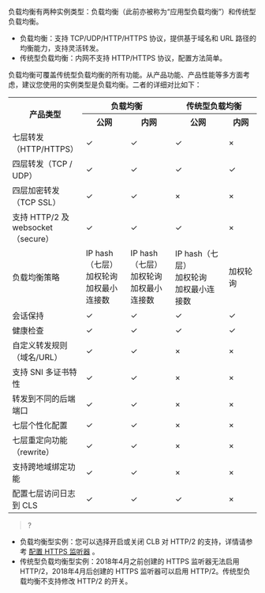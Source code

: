负载均衡有两种实例类型：负载均衡（此前亦被称为“应用型负载均衡”）和传统型负载均衡。
- 负载均衡：支持 TCP/UDP/HTTP/HTTPS 协议，提供基于域名和 URL 路径的均衡能力，支持灵活转发。
- 传统型负载均衡：内网不支持 HTTP/HTTPS 协议，配置方法简单。

负载均衡可覆盖传统型负载均衡的所有功能。从产品功能、产品性能等多方面考虑，建议您使用的实例类型是负载均衡。二者的详细对比如下：
<table>
<tbody>
<tr>
<th style="width: 10%;" rowspan="2">产品类型</th>
<th style="width: 45%;" colspan="2" >负载均衡</th>
<th style="width: 45%;" colspan="2">传统型负载均衡</th>
</tr>
<tr>
<th>公网</th>
<th>内网</th>
<th>公网</th>
<th>内网</th>
</tr>
<tr>
<td>七层转发（HTTP/HTTPS）</td>
<td>&#10003;</td>
<td>&#10003;</td>
<td>&#10003;</td>
<td>×</td>
</tr>
<tr>
<td>四层转发（TCP / UDP）</td>
<td>&#10003;</td>
<td>&#10003;</td>
<td>&#10003;</td>
<td>&#10003;</td>
</tr>  
<tr>
<td>四层加密转发（TCP SSL）</td>
<td>&#10003;</td>
<td>&#10003;</td>
<td>×</td>
<td>×</td>
</tr>    
<tr>
<td>支持 HTTP/2 及 websocket（secure）</td>
<td>&#10003;</td>
<td>&#10003;</td>
<td>&#10003;</td>
<td>×</td>
</tr>
<tr>
<td>负载均衡策略</td>
<td>IP hash（七层）<br>加权轮询<br>加权最小连接数 </td>
<td>IP hash（七层）<br>加权轮询<br>加权最小连接数</td>
<td>IP hash（七层）<br>加权轮询<br>加权最小连接数</td>
<td>加权轮询</td>
</tr>   
<tr>
<td>会话保持</td>
<td>&#10003;</td>
<td>&#10003;</td>
<td>&#10003;</td>
<td>&#10003;</td>
</tr>   
<tr>
<td>健康检查</td>
<td>&#10003;</td>
<td>&#10003;</td>
<td>&#10003;</td>
<td>&#10003;</td>
</tr>   
<tr>
<td>自定义转发规则（域名/URL）</td>
<td>&#10003;</td>
<td>&#10003;</td>
<td>×</td>
<td>×</td>
</tr>   
<tr>
<td>支持 SNI 多证书特性</td>
<td>&#10003;</td>
<td>&#10003;</td>
<td>×</td>
<td>×</td>
</tr>
<tr>
<td>转发到不同的后端端口</td>
<td>&#10003;</td>
<td>&#10003;</td>
<td>×</td>
<td>×</td>
</tr>   
<tr>
<td>七层个性化配置</td>
<td>&#10003;</td>
<td>&#10003;</td>
<td>×</td>
<td>×</td>
</tr>  
<tr>
<td>七层重定向功能（rewrite）</td>
<td>&#10003;</td>
<td>&#10003;</td>
<td>×</td>
<td>×</td>
</tr>
<tr>
<td>支持跨地域绑定功能</td>
<td>&#10003;</td>
<td>&#10003;</td>
<td>×</td>
<td>×</td>
</tr>   
<tr>
<td>配置七层访问日志到 CLS</td>
<td>&#10003;</td>
<td>&#10003;</td>
<td>&#10003;</td>
<td>×</td>
</tr>   
</tbody>
</table>

>?  
- 负载均衡型实例：您可以选择开启或关闭 CLB 对 HTTP/2 的支持，详情请参考 [配置 HTTPS 监听器](https://cloud.tencent.com/document/product/214/36385#.E6.AD.A5.E9.AA.A42.EF.BC.9A.E9.85.8D.E7.BD.AE.E7.9B.91.E5.90.AC.E5.99.A8) 。
- 传统型负载均衡型实例：2018年4月之前创建的 HTTPS 监听器无法启用 HTTP/2，2018年4月后创建的 HTTPS 监听器可以启用 HTTP/2。传统型负载均衡不支持修改 HTTP/2 的开关。
>
